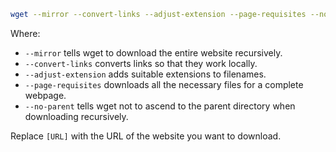 ```bash
wget --mirror --convert-links --adjust-extension --page-requisites --no-parent [URL]
```
Where:

- `--mirror` tells wget to download the entire website recursively.
- `--convert-links` converts links so that they work locally.
- `--adjust-extension` adds suitable extensions to filenames.
- `--page-requisites` downloads all the necessary files for a complete webpage.
- `--no-parent` tells wget not to ascend to the parent directory when downloading recursively.

Replace `[URL]` with the URL of the website you want to download.
